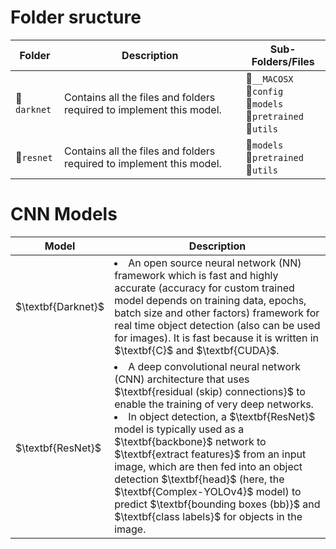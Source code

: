 # Folder sructure


<table>
  <thead>
    <tr>
      <th>Folder</th>
      <th>Description</th>
      <th>Sub-Folders/Files</th>
    </tr>
  </thead>
  <tbody>
    <tr>
      <td>📁<code>darknet</code></td>
      <td>Contains all the files and folders required to implement this model.</td>
      <td>
      📁<code>__MACOSX</code>
      <br>
      📁<code>config</code>
      <br>
      📁<code>models</code>
      <br>
      📁<code>pretrained</code>
      <br>
      📁<code>utils</code>
      </td>
    </tr>
    <tr>
      <td>📁<code>resnet</code></td>
      <td>Contains all the files and folders required to implement this model.</td>
      <td>
      📁<code>models</code>
      <br>
      📁<code>pretrained</code>
      <br>
      📁<code>utils</code>
      </td>
    </tr>
  </tbody>
</table>

# CNN Models
<table>
  <thead>
    <tr>
      <th>Model</th>
      <th>Description</th>
    </tr>
  </thead>
  <tbody>
    <tr>
      <td>$\textbf{Darknet}$</td>
      <td>
      <li> An open source neural network (NN) framework which is fast and highly accurate (accuracy for custom trained model depends on training data, epochs, batch size and other factors) framework for real time object detection (also can be used for images). It is fast because it is written in $\textbf{C}$ and $\textbf{CUDA}$.
      </td>
    </tr>
    <tr>
      <td>$\textbf{ResNet}$</td>
      <td>
      <li> A deep convolutional neural network (CNN) architecture that uses $\textbf{residual (skip) connections}$ to enable the training of very deep networks.
      <li> In object detection, a $\textbf{ResNet}$ model is typically used as a $\textbf{backbone}$ network to $\textbf{extract features}$ from an input image, which are then fed into an object detection $\textbf{head}$ (here, the $\textbf{Complex-YOLOv4}$ model) to predict $\textbf{bounding boxes (bb)}$ and $\textbf{class labels}$ for objects in the image.
      </td>
    </tr>
  </tbody>
</table>
